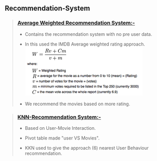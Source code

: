 Recommendation-System
--

> ### [Average Weighted Recommendation System:-](https://github.com/Shashank9928/Recommendation-System/blob/main/Simple_recommandation_system.ipynb)
>
>   - Contains the recommendation system with no pre user data.
>
>   - In this used the IMDB Average weighted rating approach.
![IMDB image](https://github.com/Shashank9928/Recommendation-System/blob/main/data/formula.png)
>
>
>   - We recommend the movies based on more rating.
>
>     


> ### [KNN-Recommendation System:-](https://github.com/Shashank9928/Recommendation-System/blob/main/KNNRecommendation.ipynb)
>    
>    - Based on User-Movie Interaction.
>    
>    - Pivot table made "user VS Movies".
>    
>    - KKN used to give the approach (6) nearest User Behaviour recommendation.
>
> 
